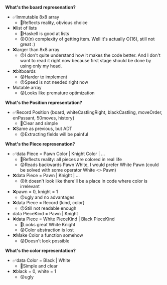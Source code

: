 **What's the board represenation?**

* ✅Immutable 8x8 array
    * 🙂Reflects reality, obvious choice
* ❌list of lists
    * 🙂Haskell is good at lists
    * 😡O(n) complexity of getting item. Well it's actually O(16), still not great :)
* ❌larger than 8x8 array
    * 😡I don't quite understand how it makes the code better. And I don't want to read it right now because first stage should be done by using only my head.
* ❌bitboards
    * 😡Harder to implement
    * 😡Speed is not needed right now
* Mutable array
    * 😡Looks like premature optimization


**What's the Position representation?**

* ✅Record Position {board, whiteCastlingRight, blackCastling, moveOrder, enPassant, 50moves, history}
    * 🙂Clear and simple
* ❌Same as previous, but ADT
    * 😡Extracting fields will be painful


**What's the Piece represenation?**
* ✅data Piece = Pawn Color | Knight Color | ...
    * 🙂Reflects reality: all pieces are colored in real life
    * 😡Reads backwards Pawn White, I would prefer White Pawn (could be solved with some operator White <> Pawn)
* ❌data Piece = Pawn | Knight | ...
    * 😡It doesn't look like there'll be a place in code where color is irrelevant
* ❌pawn = 0, knight = 1
    * 😡ugly and no advantages
* ❌data Piece = Record {kind, color}
    * 😡Still not readable enough
* data PieceKind = Pawn | Knight
* ❌data Piece = White PieceKind | Black PieceKind
    * 🙂Looks great White Knight
    * 😡Color abstraction is lost
* ❌Make Color a function somehow
    * 😡Doesn't look possible


**What's the color representation?**
* ✅data Color = Black | White
    * 🙂Simple and clear
* ❌black = 0, white = 1
    * 😡ugly
